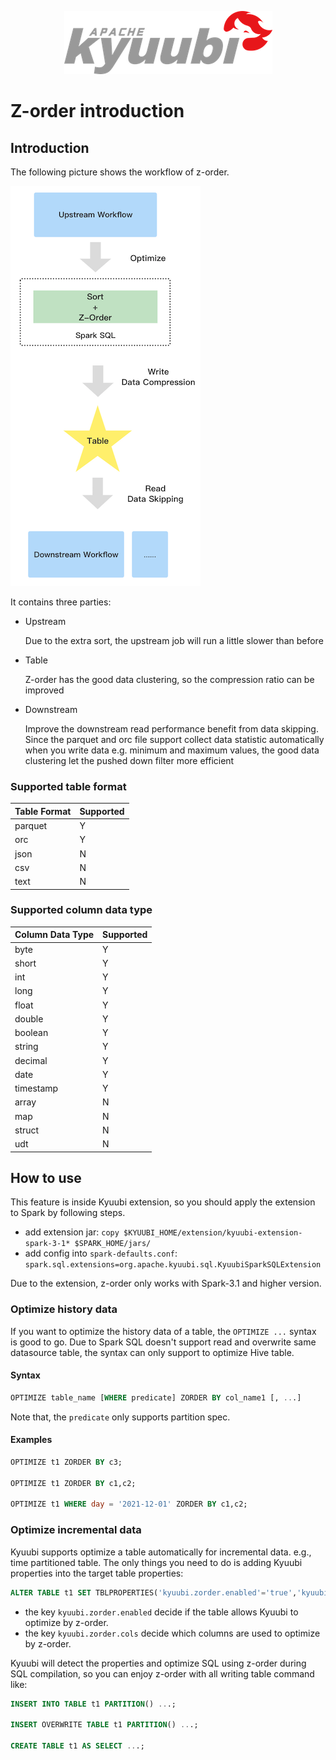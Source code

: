<!--
 - Licensed to the Apache Software Foundation (ASF) under one or more
 - contributor license agreements.  See the NOTICE file distributed with
 - this work for additional information regarding copyright ownership.
 - The ASF licenses this file to You under the Apache License, Version 2.0
 - (the "License"); you may not use this file except in compliance with
 - the License.  You may obtain a copy of the License at
 -
 -   http://www.apache.org/licenses/LICENSE-2.0
 -
 - Unless required by applicable law or agreed to in writing, software
 - distributed under the License is distributed on an "AS IS" BASIS,
 - WITHOUT WARRANTIES OR CONDITIONS OF ANY KIND, either express or implied.
 - See the License for the specific language governing permissions and
 - limitations under the License.
 -->

<div align=center>

![](../imgs/kyuubi_logo.png)

</div>

# Z-order introduction

## Introduction

The following picture shows the workflow of z-order.

![](../imgs/extension/zorder-workflow.png)

It contains three parties:
- Upstream

  Due to the extra sort, the upstream job will run a little slower than before

- Table

  Z-order has the good data clustering, so the compression ratio can be improved

- Downstream

  Improve the downstream read performance benefit from data skipping. Since the parquet and orc file support collect data statistic automatically when you write data e.g. minimum and maximum values, the good data clustering let the pushed down filter more efficient

### Supported table format

| Table Format | Supported |
|--------------|-----------|
| parquet      |     Y     |
| orc          |     Y     |
| json         |     N     |
| csv          |     N     |
| text         |     N     |

### Supported column data type

| Column Data Type | Supported |
|------------------|-----------|
| byte             |     Y     |
| short            |     Y     |
| int              |     Y     |
| long             |     Y     |
| float            |     Y     |
| double           |     Y     |
| boolean          |     Y     |
| string           |     Y     |
| decimal          |     Y     |
| date             |     Y     |
| timestamp        |     Y     |
| array            |     N     |
| map              |     N     |
| struct           |     N     |
| udt              |     N     |

## How to use

This feature is inside Kyuubi extension, so you should apply the extension to Spark by following steps.

- add extension jar: `copy $KYUUBI_HOME/extension/kyuubi-extension-spark-3-1* $SPARK_HOME/jars/`
- add config into `spark-defaults.conf`: `spark.sql.extensions=org.apache.kyuubi.sql.KyuubiSparkSQLExtension`

Due to the extension, z-order only works with Spark-3.1 and higher version.

### Optimize history data

If you want to optimize the history data of a table, the `OPTIMIZE ...` syntax is good to go. Due to Spark SQL doesn't support read and overwrite same datasource table, the syntax can only support to optimize Hive table.

#### Syntax
```sql
OPTIMIZE table_name [WHERE predicate] ZORDER BY col_name1 [, ...]
```

Note that, the `predicate` only supports partition spec.

#### Examples
```sql
OPTIMIZE t1 ZORDER BY c3;

OPTIMIZE t1 ZORDER BY c1,c2;

OPTIMIZE t1 WHERE day = '2021-12-01' ZORDER BY c1,c2;
```

### Optimize incremental data

Kyuubi supports optimize a table automatically for incremental data. e.g., time partitioned table. The only things you need to do is adding Kyuubi properties into the target table properties:
```sql
ALTER TABLE t1 SET TBLPROPERTIES('kyuubi.zorder.enabled'='true','kyuubi.zorder.cols'='c1,c2');
```
- the key `kyuubi.zorder.enabled` decide if the table allows Kyuubi to optimize by z-order.
- the key `kyuubi.zorder.cols` decide which columns are used to optimize by z-order.

Kyuubi will detect the properties and optimize SQL using z-order during SQL compilation, so you can enjoy z-order with all writing table command like:

```sql
INSERT INTO TABLE t1 PARTITION() ...;

INSERT OVERWRITE TABLE t1 PARTITION() ...;

CREATE TABLE t1 AS SELECT ...;
```
